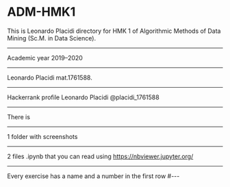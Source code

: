# ADM-HMK1
This is Leonardo Placidi directory for HMK 1 of Algorithmic Methods of Data Mining (Sc.M. in Data Science).
***
Academic year 2019–2020
***
Leonardo Placidi mat.1761588.
***
Hackerrank profile Leonardo Placidi
@placidi_1761588
***
There is
***
1 folder with screenshots
***
2 files .ipynb that you can read using https://nbviewer.jupyter.org/
***
Every exercise has a name and a number in the first row #---
